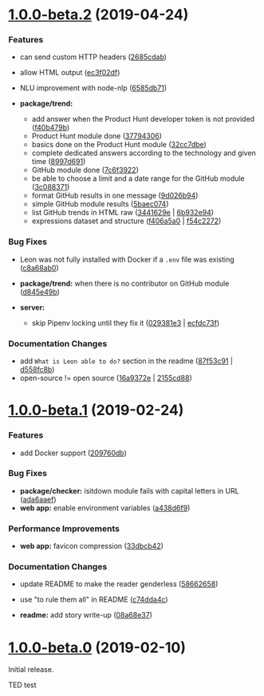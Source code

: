 # [1.0.0-beta.2](https://github.com/leon-ai/leon/compare/1.0.0-beta.1...1.0.0-beta.2) (2019-04-24)

### Features
 - can send custom HTTP headers
  ([2685cdab](https://github.com/leon-ai/leon/commit/2685cdab07cc1a9ea418eab812e5163d2dd0da90))
 - allow HTML output
  ([ec3f02df](https://github.com/leon-ai/leon/commit/ec3f02dfaf2f4b7623ce350350ebee28cf18740e))
 - NLU improvement with node-nlp
  ([6585db71](https://github.com/leon-ai/leon/commit/6585db718ccae1d750a35783075cf61cc8fe84f1))

 - **package/trend:**
   - add answer when the Product Hunt developer token is not provided
  ([f40b479b](https://github.com/leon-ai/leon/commit/f40b479b295247c5a8a0e6ed81afe56fadfd2730))
   - Product Hunt module done
  ([37794306](https://github.com/leon-ai/leon/commit/3779430621bef970be0e8d048eb0b4bf160ae8a4))
   - basics done on the Product Hunt module
  ([32cc7dbe](https://github.com/leon-ai/leon/commit/32cc7dbe36592fb9618d9c10da5f05a4be7e41b6))
   - complete dedicated answers according to the technology and given time
  ([8997d691](https://github.com/leon-ai/leon/commit/8997d6917445f837c9647a5a9b4d6998d2df4952))
   - GitHub module done
  ([7c6f3922](https://github.com/leon-ai/leon/commit/7c6f3922f299193ee0fb54d0fc97f8b436fc706b))
   - be able to choose a limit and a date range for the GitHub module
  ([3c088371](https://github.com/leon-ai/leon/commit/3c0883716e1c10371c399843a578095a1e16781d))
   - format GitHub results in one message
  ([9d026b94](https://github.com/leon-ai/leon/commit/9d026b94efa8871d421ae2b593b96622a98537ac))
   - simple GitHub module results
  ([5baec074](https://github.com/leon-ai/leon/commit/5baec07455f453d4ad003f1da360b2663b7e15e0))
   - list GitHub trends in HTML raw
  ([3441629e](https://github.com/leon-ai/leon/commit/3441629e3cde933b322cb114d9f1bc3ef0eb3944) | [6b932e94](https://github.com/leon-ai/leon/commit/6b932e947fc365ea6435fda798b7cca32708b443))
   - expressions dataset and structure
  ([f406a5a0](https://github.com/leon-ai/leon/commit/f406a5a09894e12c56a1e76dda609adada00b0d7) | [f54c2272](https://github.com/leon-ai/leon/commit/f54c2272b4b4dc5c56b512b0ccc1519d77ef15a3))
### Bug Fixes
 - Leon was not fully installed with Docker if a `.env` file was existing
  ([c8a68ab0](https://github.com/leon-ai/leon/commit/c8a68ab02eec9ddaf803b6e36cd7e91a4989cdea))

 - **package/trend:**
  when there is no contributor on GitHub module
  ([d845e49b](https://github.com/leon-ai/leon/commit/d845e49b0f18caeb306e2d399c50a03883b2f55d))
 - **server:**
   - skip Pipenv locking until they fix it
  ([029381e3](https://github.com/leon-ai/leon/commit/029381e3256933f37f5c2950c4eb1f0192f55ec6) | [ecfdc73f](https://github.com/leon-ai/leon/commit/ecfdc73f8290dd9e1910df9519095516a1227763))
### Documentation Changes
 - add `What is Leon able to do?` section in the readme
  ([87f53c91](https://github.com/leon-ai/leon/commit/87f53c91368141966959f3ad7299bb7b643828a5) | [d558fc8b](https://github.com/leon-ai/leon/commit/d558fc8b7c6494babf5dec799802227f77c33d8a))
 - open-source != open source
  ([16a9372e](https://github.com/leon-ai/leon/commit/16a9372e05d4d31a7a39a65a52d4708b72499d4c) | [2155cd88](https://github.com/leon-ai/leon/commit/2155cd88decbbd671bd58840291d9330ce06ebba))



# [1.0.0-beta.1](https://github.com/leon-ai/leon/compare/1.0.0-beta.0...1.0.0-beta.1) (2019-02-24)
### Features
 - add Docker support
  ([209760db](https://github.com/leon-ai/leon/commit/209760dba747001300692fb6a6af97543de584d6))

### Bug Fixes
 - **package/checker:**
  isitdown module fails with capital letters in URL
  ([ada6aaef](https://github.com/leon-ai/leon/commit/ada6aaef4bada47e87d28f9f6eaa05b9e23f58d2))
 - **web app:**
  enable environment variables
  ([a438d6f9](https://github.com/leon-ai/leon/commit/a438d6f942812f74e3dda75a9875609f8bea21cd))
### Performance Improvements

 - **web app:**
  favicon compression
  ([33dbcb42](https://github.com/leon-ai/leon/commit/33dbcb425eaafba90176ff64e5f689eb36bc6ce1))
### Documentation Changes
 - update README to make the reader genderless
  ([58662658](https://github.com/leon-ai/leon/commit/586626586b7a2f84cb2cd84028111976bc5172f0))
 - use "to rule them all" in README
  ([c74dda4c](https://github.com/leon-ai/leon/commit/c74dda4cb9acc78de143ae01fdc6b4ef0a5ec3ef))

 - **readme:**
  add story write-up
  ([08a68e37](https://github.com/leon-ai/leon/commit/08a68e376b6a9367425947380564120943376500))


# [1.0.0-beta.0](https://github.com/leon-ai/leon/compare/https://github.com/leon-ai/leon.git...1.0.0-beta.0) (2019-02-10)

Initial release.

TED test
